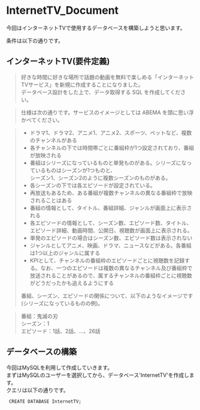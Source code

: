# InternetTV_Document
今回はインターネットTVで使用するデータベースを構築しようと思います。  

条件は以下の通りです。
## インターネットTV(要件定義)
> 好きな時間に好きな場所で話題の動画を無料で楽しめる「インターネットTVサービス」を新規に作成することになりました。  
>データベース設計をした上で、データ取得する SQL を作成してください。

>仕様は次の通りです。サービスのイメージとしては ABEMA を頭に思い浮かべてください。

>- ドラマ1、ドラマ2、アニメ1、アニメ2、スポーツ、ペットなど、複数のチャンネルがある  
>- 各チャンネルの下では時間帯ごとに番組枠が1つ設定されており、番組が放映される  
>- 番組はシリーズになっているものと単発ものがある。シリーズになっているものはシーズンが1つものと、  
>シーズン1、シーズン2のように複数シーズンのものがある。  
>- 各シーズンの下では各エピソードが設定されている。  
>- 再放送もあるため、ある番組が複数チャンネルの異なる番組枠で放映されることはある  
>- 番組の情報として、タイトル、番組詳細、ジャンルが画面上に表示される  
>- 各エピソードの情報として、シーズン数、エピソード数、タイトル、エピソード詳細、動画時間、公開日、視聴数が画面上に表示される。  
>- 単発のエピソードの場合はシーズン数、エピソード数は表示されない  
>- ジャンルとしてアニメ、映画、ドラマ、ニュースなどがある。各番組は1つ以上のジャンルに属する  
>- KPIとして、チャンネルの番組枠のエピソードごとに視聴数を記録する。なお、一つのエピソードは複数の異なるチャンネル及び番組枠で放送されることがあるので、属するチャンネルの番組枠ごとに視聴数がどうだったかも追えるようにする
>
>番組、シーズン、エピソードの関係について、以下のようなイメージです(シリーズになっているものの例)。  

>番組：鬼滅の刃  
>シーズン：1  
>エピソード：1話、2話、...、26話  

## データベースの構築
今回はMySQLを利用して作成していきます。  
まずはMySQLのユーザーを選択してから、データベース'InternetTV'を作成します。  
クエリは以下の通りです。  
```mysql
 CREATE DATABASE InternetTV;
```
